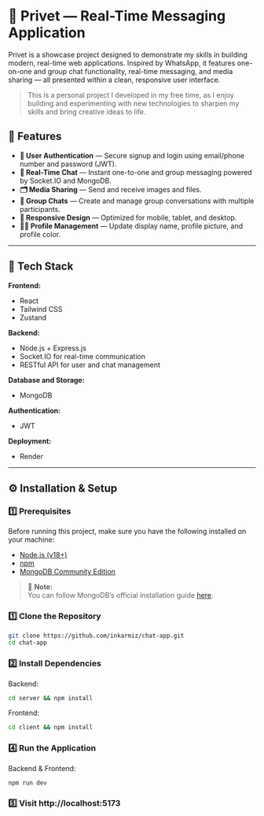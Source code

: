 # 💬 Privet — Real-Time Messaging Application

Privet is a showcase project designed to demonstrate my skills in building modern, real-time web applications. Inspired by WhatsApp, it features one-on-one and group chat functionality, real-time messaging, and media sharing — all presented within a clean, responsive user interface.

> This is a personal project I developed in my free time, as I enjoy building and experimenting with new technologies to sharpen my skills and bring creative ideas to life.

## 🚀 Features

- **🔐 User Authentication** — Secure signup and login using email/phone number and password (JWT).
- **💬 Real-Time Chat** — Instant one-to-one and group messaging powered by Socket.IO and MongoDB.
- **🗂️ Media Sharing** — Send and receive images and files.
- **👥 Group Chats** — Create and manage group conversations with multiple participants.
- **📱 Responsive Design** — Optimized for mobile, tablet, and desktop.
- **🧑‍💼 Profile Management** — Update display name, profile picture, and profile color.

---

## 🧩 Tech Stack

**Frontend:**

- React
- Tailwind CSS
- Zustand

**Backend:**

- Node.js + Express.js
- Socket.IO for real-time communication
- RESTful API for user and chat management

**Database and Storage:**

- MongoDB

**Authentication:**

- JWT

**Deployment:**

- Render

---

## ⚙️ Installation & Setup

### 1️⃣ Prerequisites

Before running this project, make sure you have the following installed on your machine:

- [Node.js (v18+)](https://nodejs.org/)
- [npm](https://www.npmjs.com/)
- [MongoDB Community Edition](https://www.mongodb.com/docs/manual/administration/install-community/?operating-system=macos&macos-installation-method=tarball#std-label-install-mdb-community-edition)

> 📝 **Note:**  
> You can follow MongoDB’s official installation guide [here](https://www.mongodb.com/docs/manual/administration/install-community/).

### 1️⃣ Clone the Repository

```bash
git clone https://github.com/inkarmiz/chat-app.git
cd chat-app
```

### 2️⃣ Install Dependencies

Backend:

```bash
cd server && npm install
```

Frontend:

```bash
cd client && npm install
```

### 4️⃣ Run the Application

Backend & Frontend:

```bash
npm run dev
```

### 5️⃣ Visit http://localhost:5173
